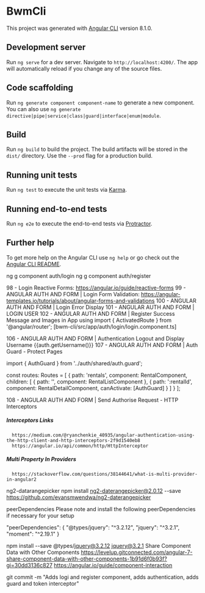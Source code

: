 # BwmCli

This project was generated with [Angular CLI](https://github.com/angular/angular-cli) version 8.1.0.

## Development server

Run `ng serve` for a dev server. Navigate to `http://localhost:4200/`. The app will automatically reload if you change any of the source files.

## Code scaffolding

Run `ng generate component component-name` to generate a new component. You can also use `ng generate directive|pipe|service|class|guard|interface|enum|module`.

## Build

Run `ng build` to build the project. The build artifacts will be stored in the `dist/` directory. Use the `--prod` flag for a production build.

## Running unit tests

Run `ng test` to execute the unit tests via [Karma](https://karma-runner.github.io).

## Running end-to-end tests

Run `ng e2e` to execute the end-to-end tests via [Protractor](http://www.protractortest.org/).

## Further help

To get more help on the Angular CLI use `ng help` or go check out the [Angular CLI README](https://github.com/angular/angular-cli/blob/master/README.md).

ng g component auth/login
ng g component auth/register

98  - Login Reactive Forms: https://angular.io/guide/reactive-forms
99  - ANGULAR AUTH AND FORM | Login Form Validation: https://angular-templates.io/tutorials/about/angular-forms-and-validations
100 - ANGULAR AUTH AND FORM | Login Error Display
101 - ANGULAR AUTH AND FORM | LOGIN USER
102 - ANGULAR AUTH AND FORM | Register Success Message and Images in App
      using import { ActivatedRoute } from '@angular/router'; [bwm-cli/src/app/auth/login/login.component.ts]

106 - ANGULAR AUTH AND FORM | Authentication Logout and Display Username
      <a class="nav-link">{{auth.getUsername()}}</a>
107 - ANGULAR AUTH AND FORM | Auth Guard - Protect Pages


import { AuthGuard } from '../auth/shared/auth.guard';

const routes: Routes = [
  {
    path: 'rentals', component: RentalComponent,
    children: [
      { path: '', component: RentalListComponent },
      { path: ':rentalId', component: RentalDetailComponent, canActivate: [AuthGuard] }
    ]
  }
];

108 - ANGULAR AUTH AND FORM | Send Authorise Request - HTTP Interceptors
##### Interceptors Links #####
      https://medium.com/@ryanchenkie_40935/angular-authentication-using-the-http-client-and-http-interceptors-2f9d1540eb8
      https://angular.io/api/common/http/HttpInterceptor
##### Multi Property In Providers #####
      https://stackoverflow.com/questions/38144641/what-is-multi-provider-in-angular2


ng2-datarangepicker
npm install ng2-daterangepicker@2.0.12 --save
https://github.com/evansmwendwa/ng2-daterangepicker

peerDependencies
Please note and install the following peerDependencies if necessary for your setup

"peerDependencies": {
"@types/jquery": "^3.2.12",
"jquery": "^3.2.1",
"moment": "^2.19.1"
}

npm install --save @types/jquery@3.2.12 jquery@3.2.1
Share Component Data with Other Components
https://levelup.gitconnected.com/angular-7-share-component-data-with-other-components-1b91d6f0b93f?gi=30dd3136c827
https://angular.io/guide/component-interaction


git commit -m "Adds logi and register component, adds authentication, adds guard and token interceptor"
